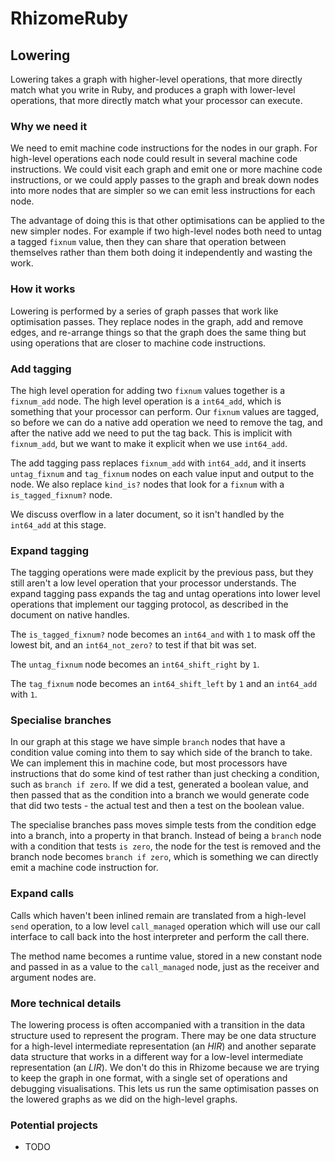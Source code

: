 # RhizomeRuby

## Lowering

Lowering takes a graph with higher-level operations, that more directly match
what you write in Ruby, and produces a graph with lower-level operations, that
more directly match what your processor can execute.

### Why we need it

We need to emit machine code instructions for the nodes in our graph. For
high-level operations each node could result in several machine code
instructions. We could visit each graph and emit one or more machine code
instructions, or we could apply passes to the graph and break down nodes into
more nodes that are simpler so we can emit less instructions for each node.

The advantage of doing this is that other optimisations can be applied to the
new simpler nodes. For example if two high-level nodes both need to untag a
tagged `fixnum` value, then they can share that operation between themselves
rather than them both doing it independently and wasting the work.

### How it works

Lowering is performed by a series of graph passes that work like optimisation
passes. They replace nodes in the graph, add and remove edges, and re-arrange
things so that the graph does the same thing but using operations that are
closer to machine code instructions.

### Add tagging

The high level operation for adding two `fixnum` values together is a
`fixnum_add` node. The high level operation is a `int64_add`, which is something
that your processor can perform. Our `fixnum` values are tagged, so before we
can do a native add operation we need to remove the tag, and after the native
add we need to put the tag back. This is implicit with `fixnum_add`, but we want
to make it explicit when we use `int64_add`.

The add tagging pass replaces `fixnum_add` with `int64_add`, and it inserts
`untag_fixnum` and `tag_fixnum` nodes on each value input and output to the
node. We also replace `kind_is?` nodes that look for a `fixnum` with a
`is_tagged_fixnum?` node.

We discuss overflow in a later document, so it isn't handled by the `int64_add`
at this stage.

### Expand tagging

The tagging operations were made explicit by the previous pass, but they still
aren't a low level operation that your processor understands. The expand tagging
pass expands the tag and untag operations into lower level operations that
implement our tagging protocol, as described in the document on native handles.

The `is_tagged_fixnum?` node becomes an `int64_and` with `1` to mask off the
lowest bit, and an `int64_not_zero?` to test if that bit was set.

The `untag_fixnum` node becomes an `int64_shift_right` by `1`.

The `tag_fixnum` node becomes an `int64_shift_left` by `1` and an `int64_add`
with `1`.

### Specialise branches

In our graph at this stage we have simple `branch` nodes that have a condition
value coming into them to say which side of the branch to take. We can implement
this in machine code, but most processors have instructions that do some kind of
test rather than just checking a condition, such as `branch if zero`. If we did
a test, generated a boolean value, and then passed that as the condition into a
branch we would generate code that did two tests - the actual test and then a
test on the boolean value.

The specialise branches pass moves simple tests from the condition edge into a
branch, into a property in that branch. Instead of being a `branch` node with a
condition that tests `is zero`, the node for the test is removed and the branch
node becomes `branch if zero`, which is something we can directly emit a machine
code instruction for.

### Expand calls

Calls which haven't been inlined remain are translated from a high-level `send`
operation, to a low level `call_managed` operation which will use our call
interface to call back into the host interpreter and perform the call there.

The method name becomes a runtime value, stored in a new constant node and
passed in as a value to the `call_managed` node, just as the receiver and
argument nodes are.

### More technical details

The lowering process is often accompanied with a transition in the data
structure used to represent the program. There may be one data structure for a
high-level intermediate representation (an *HIR*) and another separate data
structure that works in a different way for a low-level intermediate
representation (an *LIR*). We don't do this in Rhizome because we are trying to
keep the graph in one format, with a single set of operations and debugging
visualisations. This lets us run the same optimisation passes on the lowered
graphs as we did on the high-level graphs.

### Potential projects

* TODO
